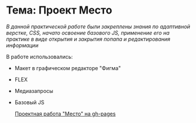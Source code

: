 # Тема: **Проект Место**  

*В данной практической работе были закреплены знания по адаптивной верстке, CSS, начато освоение базового JS, применение его на практике в виде открытия и закрытия попапа и редактирования информации*  

В работе использовались:
* Макет в графическом редакторе "Фигма"  
* FLEX  
* Медиазапросы  
* Базовый JS
  
    
    [Проектная работа "Место" на gh-pages](https://leisanmingalieva.github.io/russian-travel/ "Место")